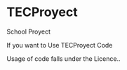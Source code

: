 # TECProyect
School Proyect

If you want to Use TECProyect Code

Usage of code falls under the Licence..
